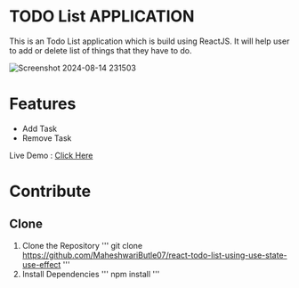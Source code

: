 # TODO List APPLICATION

This is an Todo List application which is build using ReactJS. It will help user to add or delete list of things that they have to do.

![Screenshot 2024-08-14 231503](https://github.com/user-attachments/assets/be770595-1e71-4142-afa8-16d882196ce3)

# Features
  - Add Task
  - Remove Task

Live Demo : [Click Here](https://todo-list-using-use-state-use-effect.netlify.app)

# Contribute

  ## Clone

  1. Clone the Repository
  ''' git clone https://github.com/MaheshwariButle07/react-todo-list-using-use-state-use-effect '''
  2. Install Dependencies
  ''' npm install '''
  


